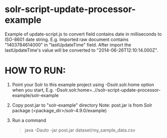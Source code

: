 solr-script-update-processor-example
====================================

Example of update-script.js to convert field contains date in milliseconds to ISO-8601 date string.
E.g. Imported raw document contains "1403784614000" in "lastUpdateTime" field.
After import the lastUpdateTime's value will be converted to "2014-06-26T12:10:14.000Z".

HOW TO RUN:
====================================
1) Point your Solr to this example project using -Dsolr.solr.home option when you start, E.g.
    -Dsolr.solr.home=../<blah-blah-blah>/solr-script-update-processor-example/solr-example

2) Copy post.jar to "solr-example" directory
    Note: post.jar is from Solr package (<package_dir>/solr-4.9.0/example)

3) Run a command
    > java -Dauto -jar post.jar dataset/my_sample_data.csv


